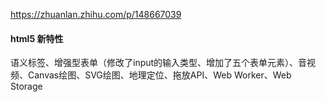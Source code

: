 https://zhuanlan.zhihu.com/p/148667039 
#### html5 新特性
语义标签、增强型表单（修改了input的输入类型、增加了五个表单元素）、音视频、Canvas绘图、SVG绘图、地理定位、拖放API、Web Worker、Web Storage